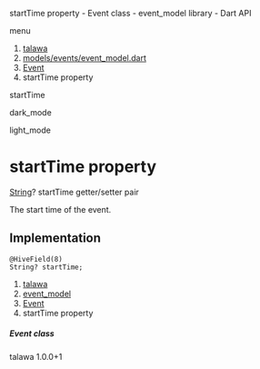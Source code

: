 




startTime property - Event class - event\_model library - Dart API







menu

1. [talawa](../../index.html)
2. [models/events/event\_model.dart](../../file-___home_harshil_Desktop_open-source_palisadoes_talawa_lib_models_events_event_model/)
3. [Event](../../file-___home_harshil_Desktop_open-source_palisadoes_talawa_lib_models_events_event_model/Event-class.html)
4. startTime property

startTime


dark\_mode

light\_mode




# startTime property


[String](https://api.flutter.dev/flutter/dart-core/String-class.html)?
startTime
getter/setter pair

The start time of the event.


## Implementation

```
@HiveField(8)
String? startTime;
```

 


1. [talawa](../../index.html)
2. [event\_model](../../file-___home_harshil_Desktop_open-source_palisadoes_talawa_lib_models_events_event_model/)
3. [Event](../../file-___home_harshil_Desktop_open-source_palisadoes_talawa_lib_models_events_event_model/Event-class.html)
4. startTime property

##### Event class





talawa
1.0.0+1






